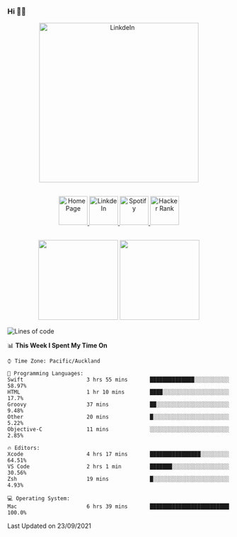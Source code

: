 ### Hi 👋🏻
<p align="center">
 <img alt="LinkdeIn" width="360px" src="https://media.giphy.com/media/fbyGEE9mlqDyE/giphy.gif?cid=ecf05e479e3sjlimgnu6742uu0i3fsxrozdeiq7ngv5qowed&rid=giphy.gif&ct=g" />
</p>

<p align="center">
<br/>
<a href="https://liguo.jiao.co.nz">
  <img alt="Home Page" width="65px" src="https://image.flaticon.com/icons/svg/725/725322.svg" />
</a>
<a href="https://www.linkedin.com/in/liguojiaouc">
  <img alt="LinkdeIn" width="65px" src="https://image.flaticon.com/icons/svg/725/725337.svg" />
</a>
<a href="https://open.spotify.com/user/1233857145?si=96fbba946f584236">
  <img alt="Spotify" width="65px" src="https://image.flaticon.com/icons/svg/725/725281.svg" />
</a>
<a href="https://www.hackerrank.com/iceman201">
  <img alt="Hacker Rank" width="65px" src="https://upload.wikimedia.org/wikipedia/commons/4/40/HackerRank_Icon-1000px.png" />
</a>
</p>

<p align="center">
<br/>
<img height="180px" src="https://github-readme-stats.vercel.app/api/top-langs/?username=iceman201&show_icons=true&layout=compact&theme=onedark&hide_border=true"/>
<img height="180px" src="https://github-readme-stats.vercel.app/api?username=iceman201&show_icons=true&count_private=true&theme=onedark&include_all_commits=true&hide_border=true"/>
</p>

<!--START_SECTION:waka-->
![Lines of code](https://img.shields.io/badge/From%20Hello%20World%20I%27ve%20Written-1.5%20million%20lines%20of%20code-blue)

📊 **This Week I Spent My Time On** 

```text
⌚︎ Time Zone: Pacific/Auckland

💬 Programming Languages: 
Swift                    3 hrs 55 mins       ██████████████░░░░░░░░░░░   58.97% 
HTML                     1 hr 10 mins        ████░░░░░░░░░░░░░░░░░░░░░   17.7% 
Groovy                   37 mins             ██░░░░░░░░░░░░░░░░░░░░░░░   9.48% 
Other                    20 mins             █░░░░░░░░░░░░░░░░░░░░░░░░   5.22% 
Objective-C              11 mins             ░░░░░░░░░░░░░░░░░░░░░░░░░   2.85%

🔥 Editors: 
Xcode                    4 hrs 17 mins       ████████████████░░░░░░░░░   64.51% 
VS Code                  2 hrs 1 min         ███████░░░░░░░░░░░░░░░░░░   30.56% 
Zsh                      19 mins             █░░░░░░░░░░░░░░░░░░░░░░░░   4.93%

💻 Operating System: 
Mac                      6 hrs 39 mins       █████████████████████████   100.0%

```


 Last Updated on 23/09/2021
<!--END_SECTION:waka-->

<!--
**iceman201/iceman201** is a ✨ _special_ ✨ repository because its `README.md` (this file) appears on your GitHub profile.

Here are some ideas to get you started:

- 🔭 I’m currently working on ...
- 🌱 I’m currently learning ...
- 👯 I’m looking to collaborate on ...
- 🤔 I’m looking for help with ...
- 💬 Ask me about ...
- 📫 How to reach me: ...
- 😄 Pronouns: ...
- ⚡ Fun fact: ...
-->
